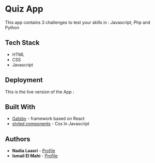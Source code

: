 # Quiz App

This app contains 3 challenges to test your skills in : Javascript, Php and Python

## Tech Stack

- HTML
- CSS
- Javascript

## Deployment

This is the live version of the App :

## Built With

- [Gatsby](https://gatsbyjs.org/) - framework based on React
- [styled components](https://styled-components.com/) - Css In Javascript

## Authors

- **Nadia Laasri** - [Profile](https://github.com/LaasriNadia)
- **Ismail El Mahi** - [Profile](https://github.com/ismail-elmahi)
